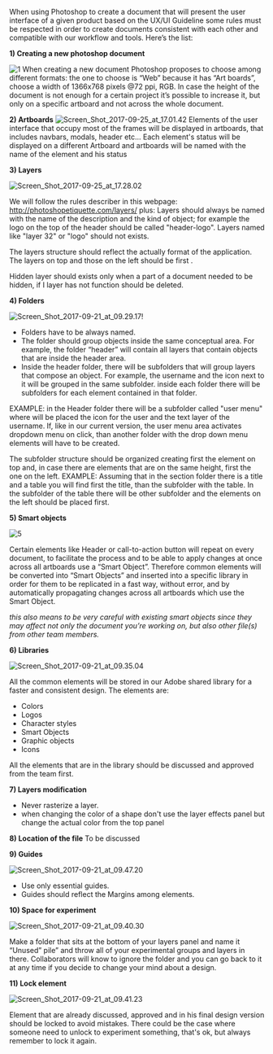When using Photoshop to create a document that will present the user interface of a given  product based on the UX/UI Guideline some rules must be respected in order to create documents consistent with each other and compatible with our workflow and tools. Here’s the list:

**1) Creating a new photoshop document**

![1](/uploads/9f541badea61da5914fc09391a9f710a/1.png)
When creating a new document Photoshop proposes to choose among different formats: 
the one to choose is “Web” because it has “Art boards”,  choose a width of 1366x768 pixels @72 ppi, RGB.
In case the height of the document is not enough for a certain project it’s possible to increase it, but only on a specific artboard and not across the whole document.

**2) Artboards**
![Screen_Shot_2017-09-25_at_17.01.42](/uploads/dbe15db7623929b8f2ad0d4a4f0d5195/Screen_Shot_2017-09-25_at_17.01.42.png)
Elements of the user interface that occupy most of the frames will be displayed in artboards, that includes navbars, modals, header etc...
Each element's status will be displayed on a different Artboard and artboards will be named with the name of the element and his status

**3) Layers**






![Screen_Shot_2017-09-25_at_17.28.02](/uploads/40a0bba659321449f7872449b9ea1f5f/Screen_Shot_2017-09-25_at_17.28.02.png)





We will follow the rules describer in this webpage: http://photoshopetiquette.com/layers/
plus:
Layers should always be named with the name of the description and the kind of object;
for example the logo on the top of the header should be called "header-logo". 
Layers named like "layer 32" or "logo" should not exists.

The layers structure should reflect the actually format of the application.
The layers on top and those on the left should be first .

Hidden layer should exists only when a part of a document needed to be hidden, if I layer has not function should be deleted.



**4) Folders**






![Screen_Shot_2017-09-21_at_09.29.17](/uploads/38ebac9a520c83ecc1c1b1889fd73aff/Screen_Shot_2017-09-21_at_09.29.17.png)!





- Folders have to be always named.
- The folder should group objects inside the same conceptual area. For example, the folder “header” will contain all layers that contain objects that are inside the header area. 
- Inside the header folder, there will be subfolders that will group layers that compose an object. For example, the username and the icon next to it will be grouped in the same subfolder.
inside each folder there will be subfolders for each element contained in that folder.

EXAMPLE:
in the Header folder there will be a subfolder called "user menu" where will be placed the icon for the user and the text layer of the username. If, like in our current version, the user menu area activates dropdown menu on click, than another folder with the drop down menu elements will have to be created.

The subfolder structure should be organized creating first the element on top and, in case there are elements that are on the same height, first the one on the left.
EXAMPLE:
Assuming that in the section folder there is a title and a table you will find first the title, than the subfolder with the table. In the subfolder of the table there will be other subfolder and the elements on the left should be placed first. 


**5) Smart objects**





![5](/uploads/0665d33acb1be19aa029dcfc15e9eba2/5.png)





Certain elements like Header or call-to-action button will repeat on every document, to facilitate the process and to be able to apply changes at once across all artboards use a “Smart Object”.
Therefore common elements will be converted into “Smart Objects” and inserted into a specific library in order for them to be replicated in a fast way, without error, and by automatically propagating changes across all artboards which use the Smart Object.

*this also means to be very careful with existing smart objects since they may affect not only the document you’re working on, but also other file(s) from other team members.*



**6) Libraries**





![Screen_Shot_2017-09-21_at_09.35.04](/uploads/df272820971acbe1eb4334436fc03c5c/Screen_Shot_2017-09-21_at_09.35.04.png)





All the common elements will be stored in our Adobe shared library for a faster and consistent design. 
The elements are:
- Colors
- Logos
- Character styles
- Smart Objects
- Graphic objects
- Icons

All the elements that are in the library should be discussed and approved from the team first.

**7) Layers modification**

- Never rasterize a layer.
- when changing the color of a shape don't use the layer effects panel but change the actual color from the top panel

**8) Location of the file**
To be discussed

**9) Guides**




![Screen_Shot_2017-09-21_at_09.47.20](/uploads/8e9a53cd1f37371f3e0c31c7ed05558f/Screen_Shot_2017-09-21_at_09.47.20.png)






- Use only essential guides.
- Guides should reflect the Margins among elements.

**10) Space for experiment**





![Screen_Shot_2017-09-21_at_09.40.30](/uploads/b25f01508eec57ba74e0798a5f4946bd/Screen_Shot_2017-09-21_at_09.40.30.png)





Make a folder that sits at the bottom of your layers panel and name it “Unused” pile” and throw all of your experimental groups and layers in there. Collaborators will know to ignore the folder and you can go back to it at any time if you decide to change your mind about a design.

**11) Lock element**





![Screen_Shot_2017-09-21_at_09.41.23](/uploads/a12083d01838ef0164b6d16ea3b53bf9/Screen_Shot_2017-09-21_at_09.41.23.png)





Element that are already discussed, approved and in his final design version should be locked to avoid mistakes. There could be the case where someone need to unlock to experiment something, that's ok, but always remember to lock it again.